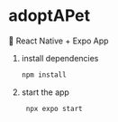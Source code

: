 # adoptAPet

🐾 React Native + Expo App

1. install dependencies

   ```bash
   npm install
   ```

2. start the app

   ```bash
    npx expo start
   ```
